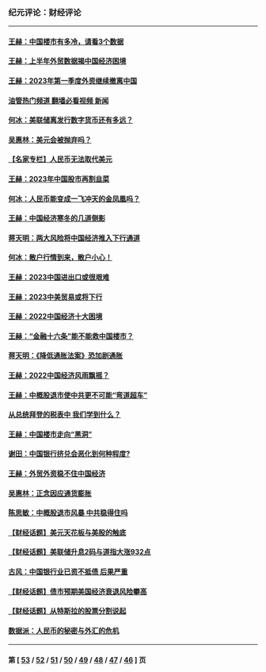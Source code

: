 ### 纪元评论：财经评论
---
#### [王赫：中国楼市有多冷，请看3个数据](../../pages/nsc1026/n14046129.md?09040330) 
#### [王赫：上半年外贸数据揭中国经济困境](../../pages/nsc1026/n14034198.md?09040330) 
#### [王赫：2023年第一季度外资继续撤离中国](../../pages/nsc1026/n13988870.md?09040330) 
#### [油管热门频道 翻墙必看视频 新闻](ok?09040330)
#### [何冰：美联储离发行数字货币还有多远？](../../pages/nsc1026/n13986109.md?09040330) 
#### [吴惠林：美元会被抛弃吗？](../../pages/nsc1026/n13984087.md?09040330) 
#### [【名家专栏】人民币无法取代美元](../../pages/nsc1026/n13974270.md?09040330) 
#### [王赫：2023年中国股市再割韭菜](../../pages/nsc1026/n13965334.md?09040330) 
#### [何冰：人民币能变成一飞冲天的金凤凰吗？](../../pages/nsc1026/n13964999.md?09040330) 
#### [王赫：中国经济寒冬的几道侧影](../../pages/nsc1026/n13932953.md?09040330) 
#### [蒋天明：两大风险将中国经济推入下行通道](../../pages/nsc1026/n13929820.md?09040330) 
#### [何冰：散户行情到来，散户小心！](../../pages/nsc1026/n13928308.md?09040330) 
#### [王赫：2023中国进出口或很艰难](../../pages/nsc1026/n13911515.md?09040330) 
#### [王赫：2023中美贸易或将下行](../../pages/nsc1026/n13899005.md?09040330) 
#### [王赫：2022中国经济十大困境](../../pages/nsc1026/n13883766.md?09040330) 
#### [王赫：“金融十六条”能不能救中国楼市？](../../pages/nsc1026/n13868431.md?09040330) 
#### [蒋天明：《降低通胀法案》恐加剧通胀](../../pages/nsc1026/n13806996.md?09040330) 
#### [王赫：2022中国经济风雨飘摇？](../../pages/nsc1026/n13803207.md?09040330) 
#### [王赫：中概股退市使中共更不可能“弯道超车”](../../pages/nsc1026/n13802858.md?09040330) 
#### [从总统拜登的税表中 我们学到什么？](../../pages/nsc1026/n13773081.md?09040330) 
#### [王赫：中国楼市走向“黑洞”](../../pages/nsc1026/n13770647.md?09040330) 
#### [谢田：中国银行挤兑会恶化到何种程度?](../../pages/nsc1026/n13766965.md?09040330) 
#### [王赫：外贸外资稳不住中国经济](../../pages/nsc1026/n13753933.md?09040330) 
#### [吴惠林：正念因应通货膨胀](../../pages/nsc1026/n13750350.md?09040330) 
#### [陈思敏：中概股退市风暴 中共稳得住吗](../../pages/nsc1026/n13738978.md?09040330) 
#### [【财经话题】美元天花板与美股的触底](../../pages/nsc1026/n13736495.md?09040330) 
#### [【财经话题】美联储升息2码与道指大涨932点](../../pages/nsc1026/n13727377.md?09040330) 
#### [古风：中国银行业已资不抵债 后果严重](../../pages/nsc1026/n13726111.md?09040330) 
#### [【财经话题】债市预期美国经济衰退风险攀高](../../pages/nsc1026/n13698043.md?09040330) 
#### [【财经话题】从特斯拉的股票分割说起](../../pages/nsc1026/n13679733.md?09040330) 
#### [数据派：人民币的秘密与外汇的危机](../../pages/nsc1026/n13667092.md?09040330) 

---
#### 第 [ [53](./53.md?09040330) / [52](./52.md?09040330) / [51](./51.md?09040330) / [50](./50.md?09040330) / [49](./49.md?09040330) / [48](./48.md?09040330) / [47](./47.md?09040330) / [46](./46.md?09040330) ] 页
